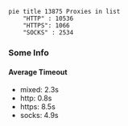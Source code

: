 
```mermaid
pie title 13875 Proxies in list
    "HTTP" : 10536
    "HTTPS": 1066
    "SOCKS" : 2534
```

### Some Info
#### Average Timeout

- mixed: 2.3s
- http: 0.8s
- https: 8.5s
- socks: 4.9s